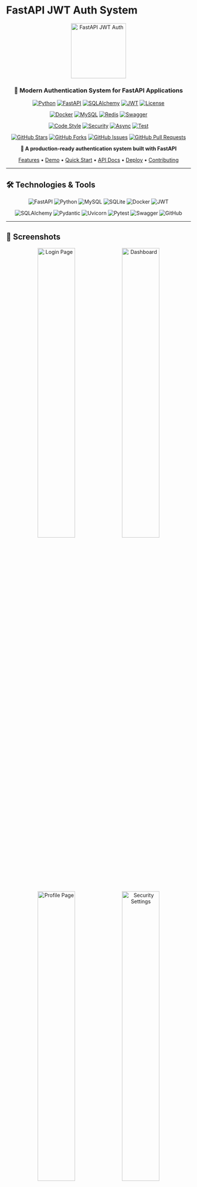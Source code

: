 # FastAPI JWT Auth System

<div align="center">
  
<img src="screenshots/banner.png" alt="FastAPI JWT Auth" width="150">

<h3>🔐 Modern Authentication System for FastAPI Applications</h3>

[![Python](https://img.shields.io/badge/Python-3.8+-blue.svg)](https://www.python.org/downloads/)
[![FastAPI](https://img.shields.io/badge/FastAPI-0.109.2-009688.svg)](https://fastapi.tiangolo.com/)
[![SQLAlchemy](https://img.shields.io/badge/SQLAlchemy-2.0-red.svg)](https://www.sqlalchemy.org/)
[![JWT](https://img.shields.io/badge/JWT-Auth-orange.svg)](https://jwt.io/)
[![License](https://img.shields.io/badge/License-MIT-yellow.svg)](LICENSE)

[![Docker](https://img.shields.io/badge/Docker-Ready-2496ED.svg?logo=docker&logoColor=white)](https://www.docker.com/)
[![MySQL](https://img.shields.io/badge/MySQL-8.0+-4479A1.svg?logo=mysql&logoColor=white)](https://www.mysql.com/)
[![Redis](https://img.shields.io/badge/Redis-Compatible-DC382D.svg?logo=redis&logoColor=white)](https://redis.io/)
[![Swagger](https://img.shields.io/badge/Swagger-UI-85EA2D.svg?logo=swagger&logoColor=black)](https://swagger.io/)

[![Code Style](https://img.shields.io/badge/Code%20Style-Black-000000.svg)](https://github.com/psf/black)
[![Security](https://img.shields.io/badge/Security-Bcrypt-green.svg)](https://github.com/pyca/bcrypt/)
[![Async](https://img.shields.io/badge/Async-Support-blue.svg)](https://docs.python.org/3/library/asyncio.html)
[![Test](https://img.shields.io/badge/Test-Pytest-yellow.svg)](https://pytest.org/)

[![GitHub Stars](https://img.shields.io/github/stars/Evil0ctal/fastapi-jwt-auth?style=social)](https://github.com/Evil0ctal/fastapi-jwt-auth/stargazers)
[![GitHub Forks](https://img.shields.io/github/forks/Evil0ctal/fastapi-jwt-auth?style=social)](https://github.com/Evil0ctal/fastapi-jwt-auth/network/members)
[![GitHub Issues](https://img.shields.io/github/issues/Evil0ctal/fastapi-jwt-auth)](https://github.com/Evil0ctal/fastapi-jwt-auth/issues)
[![GitHub Pull Requests](https://img.shields.io/github/issues-pr/Evil0ctal/fastapi-jwt-auth)](https://github.com/Evil0ctal/fastapi-jwt-auth/pulls)

**🚀 A production-ready authentication system built with FastAPI**

<p align="center">
  <a href="#features">Features</a> •
  <a href="#demo">Demo</a> •
  <a href="#quick-start">Quick Start</a> •
  <a href="#api-documentation">API Docs</a> •
  <a href="#deployment">Deploy</a> •
  <a href="#contributing">Contributing</a>
</p>
</div>

---

## 🛠️ Technologies & Tools

<p align="center">
  <img src="https://img.shields.io/badge/FastAPI-009688?style=for-the-badge&logo=FastAPI&logoColor=white" alt="FastAPI">
  <img src="https://img.shields.io/badge/Python-3776AB?style=for-the-badge&logo=python&logoColor=white" alt="Python">
  <img src="https://img.shields.io/badge/MySQL-4479A1?style=for-the-badge&logo=mysql&logoColor=white" alt="MySQL">
  <img src="https://img.shields.io/badge/SQLite-07405E?style=for-the-badge&logo=sqlite&logoColor=white" alt="SQLite">
  <img src="https://img.shields.io/badge/Docker-2496ED?style=for-the-badge&logo=docker&logoColor=white" alt="Docker">
  <img src="https://img.shields.io/badge/JWT-000000?style=for-the-badge&logo=JSON%20web%20tokens&logoColor=white" alt="JWT">
</p>

<p align="center">
  <img src="https://img.shields.io/badge/SQLAlchemy-D71F00?style=for-the-badge&logo=sqlalchemy&logoColor=white" alt="SQLAlchemy">
  <img src="https://img.shields.io/badge/Pydantic-E92063?style=for-the-badge&logo=pydantic&logoColor=white" alt="Pydantic">
  <img src="https://img.shields.io/badge/Uvicorn-499848?style=for-the-badge&logo=uvicorn&logoColor=white" alt="Uvicorn">
  <img src="https://img.shields.io/badge/Pytest-0A9EDC?style=for-the-badge&logo=pytest&logoColor=white" alt="Pytest">
  <img src="https://img.shields.io/badge/Swagger-85EA2D?style=for-the-badge&logo=swagger&logoColor=black" alt="Swagger">
  <img src="https://img.shields.io/badge/GitHub-181717?style=for-the-badge&logo=github&logoColor=white" alt="GitHub">
</p>

---

## 📸 Screenshots

<div align="center">
  <img src="screenshots/login.png" alt="Login Page" width="45%">
  <img src="screenshots/dashboard.png" alt="Dashboard" width="45%">
</div>

<div align="center">
  <img src="screenshots/profile.png" alt="Profile Page" width="45%">
  <img src="screenshots/security.png" alt="Security Settings" width="45%">
</div>

## ✨ Features

### Core Authentication
- 🔐 **JWT Authentication** - Secure token-based authentication with access and refresh tokens
- 🔄 **Token Refresh** - Automatic token refresh mechanism
- 📧 **Email Verification** - Email-based account verification
- 🔑 **Password Reset** - Secure password reset via email

### Advanced Security
- 🛡️ **Two-Factor Authentication (2FA)** - TOTP-based 2FA with QR codes
- 📱 **Device Management** - Track and manage logged-in devices
- 📊 **Login History** - Monitor login attempts and locations
- ⚡ **Rate Limiting** - Protect against brute force attacks

### Social Login
- 🌐 **OAuth2 Integration** - Support for multiple providers
- 🔗 **Google Login** - Sign in with Google account
- 🐙 **GitHub Login** - Sign in with GitHub account

### User Management
- 👤 **User Profiles** - Customizable user profiles with avatars
- 👨‍💼 **Admin Panel** - User management for administrators
- 📸 **Avatar Upload** - Profile picture upload with image processing

### Modern UI/UX
- 🎨 **Beautiful Dashboard** - Modern, responsive design
- 📱 **Mobile Friendly** - Fully responsive on all devices
- 🌓 **Clean Interface** - Intuitive and user-friendly

## 🚀 Quick Start

### Prerequisites

- Python 3.8+ (Recommended: 3.11)
- MySQL 8.0+ (optional, SQLite by default)
- SMTP server (optional, for email features)
- Docker & Docker Compose (optional, for containerized deployment)

### 1. Fork and Clone

```bash
# Fork this repository on GitHub first, then clone your fork
git clone https://github.com/Evil0ctal/fastapi-jwt-auth.git
cd fastapi-jwt-auth

# Create virtual environment
python -m venv venv

# Activate virtual environment
# On Windows:
venv\Scripts\activate
# On macOS/Linux:
source venv/bin/activate

# Install dependencies
pip install -r requirements.txt
```

### 2. Configure Environment

```bash
# Create .env file from example
cp .env.example .env

# Edit .env file with your settings
# For quick start, the default settings work out of the box!
```

### 3. Initialize Database

```bash
# Run database initialization
python init_db.py

# This will:
# - Create all database tables
# - Create a demo user (if APP_MODE=demo)
# - Optionally create a superuser account
```

### 4. Run the Application

```bash
# Start the application
python run.py

# Or use uvicorn directly
uvicorn app.main:app --reload --port 8000
```

### 5. Access the Application

Open your browser and navigate to:
- 🌐 **Application**: http://localhost:8000
- 📚 **API Docs**: http://localhost:8000/docs
- 🔧 **ReDoc**: http://localhost:8000/redoc

**Demo Credentials** (if APP_MODE=demo):
- Email: `demo@example.com`
- Password: `demo123`

## 📁 Project Structure

```
fastapi-jwt-auth/
├── app/                        # Application core
│   ├── api/                    # API endpoints
│   │   ├── auth.py            # Authentication endpoints
│   │   ├── users.py           # User management endpoints
│   │   ├── oauth.py           # OAuth2 endpoints
│   │   ├── two_factor_auth.py # 2FA endpoints
│   │   └── devices.py         # Device management endpoints
│   ├── core/                   # Core functionality
│   │   ├── config.py          # Configuration settings
│   │   ├── security.py        # Security utilities
│   │   ├── logging.py         # Logging configuration
│   │   └── rate_limit.py      # Rate limiting
│   ├── db/                     # Database
│   │   ├── base.py            # Database base classes
│   │   └── database.py        # Database connection
│   ├── models/                 # SQLAlchemy models
│   │   ├── user.py            # User model
│   │   ├── oauth_account.py   # OAuth accounts
│   │   ├── two_factor_auth.py # 2FA model
│   │   └── ...                # Other models
│   ├── schemas/                # Pydantic schemas
│   │   ├── user.py            # User schemas
│   │   ├── token.py           # Token schemas
│   │   └── ...                # Other schemas
│   ├── services/               # Business logic
│   │   ├── user.py            # User service
│   │   ├── email.py           # Email service
│   │   ├── oauth.py           # OAuth service
│   │   └── ...                # Other services
│   ├── templates/              # Email templates
│   │   └── emails/            # HTML email templates
│   └── main.py                # Application entry point
├── static/                     # Frontend files
│   ├── css/                   # Stylesheets
│   ├── js/                    # JavaScript files
│   ├── images/                # Images
│   ├── dashboard.html         # Main dashboard
│   ├── login.html             # Login page
│   └── ...                    # Other pages
├── tests/                      # Test files
├── .env.example               # Environment example
├── requirements.txt           # Python dependencies
├── run.py                     # Application runner
└── init_db.py                 # Database initialization
```

## 🛠️ Development Guide

### Adding New Features

1. **Create a New API Endpoint**

```python
# app/api/your_feature.py
from fastapi import APIRouter, Depends
from app.api.deps import get_current_user

router = APIRouter()

@router.get("/your-endpoint")
async def your_endpoint(current_user = Depends(get_current_user)):
    # Your logic here
    return {"message": "Hello from your endpoint"}
```

2. **Register the Router**

```python
# app/main.py
from app.api import your_feature

app.include_router(
    your_feature.router,
    prefix="/api/v1/your-feature",
    tags=["your-feature"]
)
```

3. **Add Frontend Page**

Create a new section in `dashboard.html`:

```javascript
// Add to navigation
<li>
    <a class="nav-link" data-section="your-section">
        <span class="nav-icon">🎯</span>
        <span>Your Feature</span>
    </a>
</li>

// Add section content
<section id="your-section" class="section">
    <!-- Your content here -->
</section>
```

### Customizing the UI

1. **Colors and Theme**

Edit CSS variables in `dashboard.html`:

```css
:root {
    --primary-color: #3b82f6;  /* Change primary color */
    --dark-bg: #0f172a;        /* Change sidebar color */
    /* ... other variables ... */
}
```

2. **Adding Dashboard Widgets**

Add new stat cards in the overview section:

```html
<div class="stat-card">
    <div class="stat-icon primary">📊</div>
    <div class="stat-value">42</div>
    <div class="stat-label">Your Metric</div>
</div>
```

### Database Models

1. **Create a New Model**

```python
# app/models/your_model.py
from sqlalchemy import Column, Integer, String, ForeignKey
from app.db.base import Base

class YourModel(Base):
    __tablename__ = "your_table"
    
    id = Column(Integer, primary_key=True)
    name = Column(String(100), nullable=False)
    user_id = Column(Integer, ForeignKey("users.id"))
```

2. **Create Pydantic Schema**

```python
# app/schemas/your_schema.py
from pydantic import BaseModel

class YourModelCreate(BaseModel):
    name: str

class YourModelResponse(BaseModel):
    id: int
    name: str
    
    class Config:
        from_attributes = True
```

### Component Design

#### 1. **Authentication Flow**
```
User Registration → Email Verification → Login → JWT Token → Access Protected Routes
                                           ↓
                                    Refresh Token → New Access Token
```

#### 2. **Database Models**
- **User**: Core user information
- **RefreshToken**: JWT refresh tokens
- **UserDevice**: Trusted devices
- **LoginHistory**: Login attempts
- **TwoFactorAuth**: 2FA settings
- **OAuthAccount**: Social login connections

#### 3. **Security Layers**
- Password hashing with bcrypt
- JWT tokens with expiration
- Rate limiting per IP/user
- Device fingerprinting
- Optional 2FA verification

### Customizing the UI

1. **Colors and Theme**

Edit CSS variables in `dashboard.html`:

```css
:root {
    --primary-color: #3b82f6;  /* Change primary color */
    --dark-bg: #0f172a;        /* Change sidebar color */
    /* ... other variables ... */
}
```

2. **Adding Dashboard Widgets**

Add new stat cards in the overview section:

```html
<div class="stat-card">
    <div class="stat-icon primary">📊</div>
    <div class="stat-value">42</div>
    <div class="stat-label">Your Metric</div>
</div>
```

### Database Models

1. **Create a New Model**

```python
# app/models/your_model.py
from sqlalchemy import Column, Integer, String, ForeignKey
from app.db.base import Base

class YourModel(Base):
    __tablename__ = "your_table"
    
    id = Column(Integer, primary_key=True)
    name = Column(String(100), nullable=False)
    user_id = Column(Integer, ForeignKey("users.id"))
```

2. **Create Pydantic Schema**

```python
# app/schemas/your_schema.py
from pydantic import BaseModel

class YourModelCreate(BaseModel):
    name: str

class YourModelResponse(BaseModel):
    id: int
    name: str
    
    class Config:
        from_attributes = True
```

## 🔧 Configuration

### Environment Variables

| Variable | Description | Default |
|----------|-------------|---------|  
| `APP_MODE` | Application mode (demo/production) | `demo` |
| `SECRET_KEY` | JWT secret key | `change-in-production` |
| `DATABASE_URL` | Database connection URL | `sqlite:///./app.db` |
| `DATABASE_TYPE` | Database type (sqlite/mysql) | `sqlite` |
| `EMAIL_ENABLED` | Enable email features | `false` |
| `RATE_LIMIT_ENABLED` | Enable rate limiting | `true` |
| `GOOGLE_CLIENT_ID` | Google OAuth client ID | `""` |
| `GOOGLE_CLIENT_SECRET` | Google OAuth secret | `""` |
| `GITHUB_CLIENT_ID` | GitHub OAuth client ID | `""` |
| `GITHUB_CLIENT_SECRET` | GitHub OAuth secret | `""` |

See `.env.example` for all configuration options.

### OAuth2 Setup

1. **Google OAuth**
   - Create project at [Google Cloud Console](https://console.cloud.google.com/)
   - Enable Google+ API
   - Create OAuth2 credentials
   - Add redirect URI: `http://localhost:8000/api/v1/oauth/callback/google`

2. **GitHub OAuth**
   - Go to GitHub Settings > Developer settings > OAuth Apps
   - Create new OAuth App
   - Add authorization callback: `http://localhost:8000/api/v1/oauth/callback/github`

## 📦 API Documentation

### Authentication Endpoints

| Method | Endpoint | Description |
|--------|----------|-------------|
| POST | `/api/v1/auth/register` | Register new user |
| POST | `/api/v1/auth/login` | Login user |
| POST | `/api/v1/auth/logout` | Logout user |
| POST | `/api/v1/auth/refresh` | Refresh access token |
| POST | `/api/v1/auth/forgot-password` | Request password reset |
| POST | `/api/v1/auth/reset-password` | Reset password |
| POST | `/api/v1/auth/verify-email` | Verify email address |

### User Endpoints

| Method | Endpoint | Description |
|--------|----------|-------------|
| GET | `/api/v1/users/me` | Get current user |
| PUT | `/api/v1/users/me` | Update current user |
| POST | `/api/v1/users/me/avatar` | Upload avatar |
| DELETE | `/api/v1/users/me/avatar` | Delete avatar |
| PUT | `/api/v1/users/me/password` | Change password |
| GET | `/api/v1/users/` | List all users (admin) |

### Security Endpoints

| Method | Endpoint | Description |
|--------|----------|-------------|
| GET | `/api/v1/2fa/status` | Get 2FA status |
| POST | `/api/v1/2fa/setup` | Setup 2FA |
| POST | `/api/v1/2fa/verify` | Verify 2FA code |
| DELETE | `/api/v1/2fa/disable` | Disable 2FA |
| GET | `/api/v1/devices/` | List user devices |
| DELETE | `/api/v1/devices/{device_id}` | Remove device |
| GET | `/api/v1/devices/login-history` | Get login history |

See full API documentation at `/docs` when running the application.

## 🧪 Testing

```bash
# Run all tests
python run_tests.py

# Run specific test file
python run_tests.py test_auth.py

# Run with coverage
python run_tests.py --coverage

# Run tests by module
python run_tests.py --modules
```

## 🚀 Deployment

### Docker Deployment

#### Quick Start with Docker Compose

```bash
# Clone the repository
git clone https://github.com/Evil0ctal/fastapi-jwt-auth.git
cd fastapi-jwt-auth

# Copy environment file
cp .env.example .env

# Start services
docker-compose up -d

# Initialize database (first time only)
docker-compose exec app python init_db.py
```

The application will be available at:
- Application: http://localhost:8000
- API Docs: http://localhost:8000/docs

#### Production Deployment

```bash
# Use production profile with Nginx
docker-compose --profile production up -d
```

This will start:
- FastAPI application on port 8000
- MySQL database on port 3306  
- Nginx reverse proxy on port 80

### Production Checklist

- [ ] **Security**
  - [ ] Change `SECRET_KEY` to a strong random value
  - [ ] Enable HTTPS with SSL certificates (Let's Encrypt)
  - [ ] Configure CORS origins properly
  - [ ] Review and adjust rate limiting settings
  
- [ ] **Database**
  - [ ] Use MySQL or PostgreSQL instead of SQLite
  - [ ] Set up regular automated backups
  - [ ] Configure connection pooling
  
- [ ] **Monitoring**
  - [ ] Set up application monitoring (Prometheus/Grafana)
  - [ ] Configure centralized logging (ELK stack)
  - [ ] Set up error tracking (Sentry)
  
- [ ] **Performance**
  - [ ] Enable Redis for caching
  - [ ] Configure CDN for static assets
  - [ ] Set up horizontal scaling with load balancer

## 🐛 Known Issues & Troubleshooting

### Common Issues

1. **Port Already in Use**
   - The application automatically tries port 8001 if 8000 is occupied
   - Or manually change the port in `run.py` or docker-compose.yml

2. **Database Connection Issues**
   - Ensure MySQL service is running if using MySQL
   - Check database credentials in `.env` file
   - For Docker, wait for MySQL to be fully initialized

3. **Email Not Sending**
   - Verify SMTP settings in `.env`
   - For Gmail, use App Passwords instead of regular password
   - Check if `EMAIL_ENABLED=true`

4. **OAuth Login Not Working**
   - Verify OAuth credentials are correctly set
   - Ensure callback URLs match your domain
   - Check if frontend URL is correctly configured

## 🤝 Contributing

1. Fork the repository
2. Create your feature branch (`git checkout -b feature/AmazingFeature`)
3. Commit your changes (`git commit -m 'Add some AmazingFeature'`)
4. Push to the branch (`git push origin feature/AmazingFeature`)
5. Open a Pull Request

### Development Setup

```bash
# Install in development mode
pip install -r requirements.txt

# Run tests
python run_tests.py

# Run with auto-reload
uvicorn app.main:app --reload
```

## 📄 License

This project is licensed under the MIT License - see the [LICENSE](LICENSE) file for details.

## 🙏 Acknowledgments

- [FastAPI](https://fastapi.tiangolo.com/) - The awesome web framework
- [SQLAlchemy](https://www.sqlalchemy.org/) - The database toolkit
- [Pydantic](https://pydantic-docs.helpmanual.io/) - Data validation library
- All contributors who helped build this project

## 🔒 Security

<p align="center">
  <img src="https://img.shields.io/badge/Security-A+-brightgreen.svg?style=flat-square">
  <img src="https://img.shields.io/badge/OWASP-Compliant-brightgreen.svg?style=flat-square">
  <img src="https://img.shields.io/badge/Encryption-AES256-brightgreen.svg?style=flat-square">
</p>

This project implements several security best practices:

- 🔐 **Password Security**: Bcrypt hashing with salt rounds
- 🎟️ **JWT Tokens**: Short-lived access tokens with refresh rotation
- 🔄 **Token Rotation**: Automatic refresh token rotation
- 🚫 **Rate Limiting**: Protection against brute force attacks
- ✅ **Input Validation**: Pydantic models for data validation
- 💾 **SQL Injection Protection**: SQLAlchemy ORM with parameterized queries
- 🌐 **XSS Protection**: Template sanitization and CSP headers
- 🌐 **CORS**: Configurable cross-origin resource sharing
- 🔐 **2FA Support**: TOTP-based two-factor authentication

For security concerns, please email: evil0ctal1985@gmail.com

## 📈 Performance

- **Async/await** throughout for optimal performance
- **Connection pooling** for database
- **Lazy loading** of relationships
- **Optimized queries** with proper indexing
- **Static file caching** with proper headers
- **Multi-stage Docker builds** for smaller images

## 📞 Support

- 📖 [Documentation](https://github.com/Evil0ctal/fastapi-jwt-auth/wiki)
- 🐛 [Issue Tracker](https://github.com/Evil0ctal/fastapi-jwt-auth/issues)
- 💬 [Discussions](https://github.com/Evil0ctal/fastapi-jwt-auth/discussions)
- 📧 Email: evil0ctal1985@gmail.com

---

<div align="center">
  
**If you find this project useful, please consider giving it a ⭐!**

Made with ❤️ using FastAPI

[Report Bug](https://github.com/Evil0ctal/fastapi-jwt-auth/issues) • [Request Feature](https://github.com/Evil0ctal/fastapi-jwt-auth/issues)

</div>